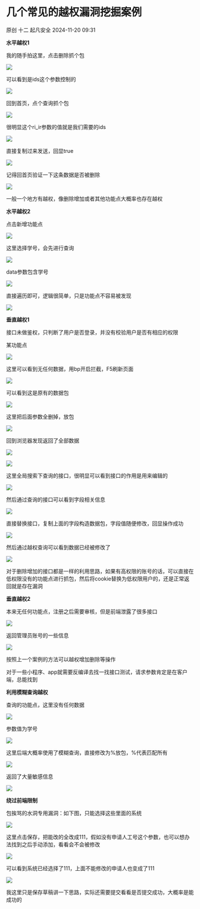 #  几个常见的越权漏洞挖掘案例   
原创 十二  起凡安全   2024-11-20 09:31  
  
**水平越权1**  
  
我的随手拍这里，点击删除抓个包  
  
![](https://mmbiz.qpic.cn/sz_mmbiz_png/CgXd9Hbb64lsaSrqx3P9WxWITGLVftkERSQfLXamnUMsXKztzicnhQ2Fj3ecxBOvqicv21TU2x1gJUHQfwRmic9cg/640?wx_fmt=png&from=appmsg "")  
  
可以看到是ids这个参数控制的  
  
![](https://mmbiz.qpic.cn/sz_mmbiz_png/CgXd9Hbb64lsaSrqx3P9WxWITGLVftkExx2pw2OGIP1e9LI7kgD6icq3jAPBYZyoSVf5ug5K0tHH2dgN3f7iaw2g/640?wx_fmt=png&from=appmsg "")  
  
回到首页，点个查询抓个包  
  
![](https://mmbiz.qpic.cn/sz_mmbiz_png/CgXd9Hbb64lsaSrqx3P9WxWITGLVftkEZLJcTtoqHPvyeqfm08hQSS9B3ffkgUGcFq3mMopz5p4wQphKsPeK9Q/640?wx_fmt=png&from=appmsg "")  
  
很明显这个ri_ir参数的值就是我们需要的ids  
  
![](https://mmbiz.qpic.cn/sz_mmbiz_png/CgXd9Hbb64lsaSrqx3P9WxWITGLVftkEKghDk0fia3RzHCWgLwJNxxEopFv66SbdaCxY4XYtr02RBFd89326oxA/640?wx_fmt=png&from=appmsg "")  
  
直接复制过来发送，回显true  
  
![](https://mmbiz.qpic.cn/sz_mmbiz_png/CgXd9Hbb64lsaSrqx3P9WxWITGLVftkEvQYFibDUnZTe3PvUvl3dicZNdu4ojahhjLU71wPlcZ71ic8KiamkpY7l6Q/640?wx_fmt=png&from=appmsg "")  
  
记得回首页验证一下这条数据是否被删除  
  
![](https://mmbiz.qpic.cn/sz_mmbiz_png/CgXd9Hbb64lsaSrqx3P9WxWITGLVftkERoOJPuzW6unaiceFg6pY1daLxVOlaSgOQCVu39XQBKR29an56ye1uRA/640?wx_fmt=png&from=appmsg "")  
  
一般一个地方有越权，像删除增加或者其他功能点大概率也存在越权  
  
**水平越权2**  
  
点击新增功能点  
  
![](https://mmbiz.qpic.cn/sz_mmbiz_png/CgXd9Hbb64mG9JyKbBbApicF4YaUicMns0PeMUEGh7ALOntib40r5nEd3b1KC7Aic7xcCotdts7yAkpmmnhl6GlPuA/640?wx_fmt=png&from=appmsg "")  
  
这里选择学号，会先进行查询  
  
![](https://mmbiz.qpic.cn/sz_mmbiz_png/CgXd9Hbb64mG9JyKbBbApicF4YaUicMns0LGb0Q6TRRN1A1MkZodbxkz54dGOlhZ9DaDABggbWKIDupFXf6H5qiag/640?wx_fmt=png&from=appmsg "")  
  
data参数包含学号  
  
![](https://mmbiz.qpic.cn/sz_mmbiz_png/CgXd9Hbb64mG9JyKbBbApicF4YaUicMns0O3po2069gtcDDWnLFyf1jYPu2HiajzQf8oiaIk0Lh6E237zPYt1KicVibw/640?wx_fmt=png&from=appmsg "")  
  
直接遍历即可，逻辑很简单，只是功能点不容易被发现  
  
![](https://mmbiz.qpic.cn/sz_mmbiz_png/CgXd9Hbb64mG9JyKbBbApicF4YaUicMns0ibYVms3WUbsYnEY2tzMIRMmfwF318Zch0kutrCjFdoZVz1YXBzsO9IA/640?wx_fmt=png&from=appmsg "")  
  
**垂直越权1**  
  
接口未做鉴权，只判断了用户是否登录，并没有校验用户是否有相应的权限  
  
某功能点  
  
![](https://mmbiz.qpic.cn/sz_mmbiz_png/CgXd9Hbb64kU8oka4Rw3iaUq59MrpLykN56DpRmMicuNcT4L6lOJaGIBY1JcOTJoSzG8vaGcjnQ8U4Xt0jB1fMXw/640?wx_fmt=png&from=appmsg "")  
  
这里可以看到无任何数据，用bp开启拦截，F5刷新页面  
  
![](https://mmbiz.qpic.cn/sz_mmbiz_png/CgXd9Hbb64kU8oka4Rw3iaUq59MrpLykNyvbnRSt9VekwEoJhIqnx2u2vKczN6VKMKeEaxiafpibupibJAUpJeGHkQ/640?wx_fmt=png&from=appmsg "")  
  
可以看到这是原有的数据包  
  
![](https://mmbiz.qpic.cn/sz_mmbiz_png/CgXd9Hbb64kU8oka4Rw3iaUq59MrpLykN3Mph7IxtSnmItN0m4Mfjss3xGlbdzmrZljFuiaSZGjdTALfic7sDYMKg/640?wx_fmt=png&from=appmsg "")  
  
这里把后面参数全删掉，放包  
  
![](https://mmbiz.qpic.cn/sz_mmbiz_png/CgXd9Hbb64kU8oka4Rw3iaUq59MrpLykNxJlaecvFlPTO5jRh4K2Z2ftYHlJHQMZstVqSXGaswHL2elkyIs5PtQ/640?wx_fmt=png&from=appmsg "")  
  
回到浏览器发现返回了全部数据  
  
![](https://mmbiz.qpic.cn/sz_mmbiz_png/CgXd9Hbb64kU8oka4Rw3iaUq59MrpLykNxdBlRPGcpFLSUG6Yd9Np09NmzxERsgkoOJUcZzibEBBU5Zr8WBIGiacA/640?wx_fmt=png&from=appmsg "")  
  
![](https://mmbiz.qpic.cn/sz_mmbiz_png/CgXd9Hbb64kU8oka4Rw3iaUq59MrpLykN0YjJSZibmXquVDOJqggMOw2Go0wumr9REWjk8iaTasVFL1IH72fbXONA/640?wx_fmt=png&from=appmsg "")  
  
这里全局搜索下查询的接口，很明显可以看到接口的作用是用来编辑的  
  
![](https://mmbiz.qpic.cn/sz_mmbiz_png/CgXd9Hbb64kU8oka4Rw3iaUq59MrpLykNqj6JRXPxCiamU0sa9et6oC5iaicfwgteJtOPPOibBqo8ORIbX5uF1pxokw/640?wx_fmt=png&from=appmsg "")  
  
然后通过查询的接口可以看到字段相关信息  
  
![](https://mmbiz.qpic.cn/sz_mmbiz_png/CgXd9Hbb64kU8oka4Rw3iaUq59MrpLykNRpZH5zKyylibpmibt9de01eNPKYCvGUrJh2BZq9nvadBLYemib1JnIQ4Q/640?wx_fmt=png&from=appmsg "")  
  
直接替换接口，复制上面的字段构造数据包，字段值随便修改，回显操作成功  
  
![](https://mmbiz.qpic.cn/sz_mmbiz_png/CgXd9Hbb64kU8oka4Rw3iaUq59MrpLykNprR4Y2GI0GoSUQ2Psw62Xs9XZYjwVVbhkzrcwLicGGsYMbbWTZtoPfA/640?wx_fmt=png&from=appmsg "")  
  
然后通过越权查询可以看到数据已经被修改了  
  
![](https://mmbiz.qpic.cn/sz_mmbiz_png/CgXd9Hbb64kU8oka4Rw3iaUq59MrpLykNFXkahFQAF2Dvia68HNQGkJmeyD59HSeqRKsqyBDKEhBKZIHLBxwWMvw/640?wx_fmt=png&from=appmsg "")  
  
对于删除增加的接口都是一样的利用思路，如果有高权限的账号的话，可以直接在低权限没有的功能点进行抓包，然后将cookie替换为低权限用户的，还是正常返回就是存在漏洞  
  
**垂直越权2**  
  
本来无任何功能点，注册之后需要审核，但是前端泄露了很多接口  
  
![](https://mmbiz.qpic.cn/sz_mmbiz_png/CgXd9Hbb64mG9JyKbBbApicF4YaUicMns0ZkIpy7kkXd47kYKKZLkYR5ibWSnkR1F3QlDlicic4Prnshic4SjzEdfETg/640?wx_fmt=png&from=appmsg "")  
  
  
返回管理员账号的一些信息  
  
![](https://mmbiz.qpic.cn/sz_mmbiz_png/CgXd9Hbb64mG9JyKbBbApicF4YaUicMns0cup2dXSibxiaKFO1sKatH02No1ENnyqyeqHmiasOLYoUNEhMqayJjo0FA/640?wx_fmt=png&from=appmsg "")  
  
  
按照上一个案例的方法可以越权增加删除等操作  
  
对于一些小程序、app就需要反编译去找一找接口测试，请求参数肯定是在客户端，总能找到  
  
  
**利用模糊查询越权**  
  
查询的功能点，这里没有任何数据  
  
![](https://mmbiz.qpic.cn/sz_mmbiz_png/CgXd9Hbb64mG9JyKbBbApicF4YaUicMns0vWk17ecoTiaSskFLUW63udibR7S4Gd8WTclSiakecCUVAquLQ9nb6kLoQ/640?wx_fmt=png&from=appmsg "")  
  
参数值为学号  
  
![](https://mmbiz.qpic.cn/sz_mmbiz_png/CgXd9Hbb64mG9JyKbBbApicF4YaUicMns0VPP7AboDOnajVUtFLdQVpCXS7lLoS8Yq43xKyYzA0vRp14RJ787MAw/640?wx_fmt=png&from=appmsg "")  
  
这里后端大概率使用了模糊查询，直接修改为%放包，%代表匹配所有  
  
![](https://mmbiz.qpic.cn/sz_mmbiz_png/CgXd9Hbb64mG9JyKbBbApicF4YaUicMns0IlNmyT66V1IZibUPGhjBwzZ3t2MFyy3N0U3RdeLnxbjD3mvl36VJeTg/640?wx_fmt=png&from=appmsg "")  
  
返回了大量敏感信息  
  
![](https://mmbiz.qpic.cn/sz_mmbiz_png/CgXd9Hbb64mG9JyKbBbApicF4YaUicMns0TaCnYtIXmvzwYESZqFKJOkZ5AU4MpDdzsic6Y2yBsJHQtqiak7oibibS2Q/640?wx_fmt=png&from=appmsg "")  
  
**绕过前端限制**  
  
包挨骂的水洞专用漏洞：如下图，只能选择这些里面的系统  
  
![](https://mmbiz.qpic.cn/sz_mmbiz_png/CgXd9Hbb64mG9JyKbBbApicF4YaUicMns0CNibsTaRS5KlIDsE5fKS5QmdyYiboWLROeibZMsdjKhKeMV1efeKqhd8Q/640?wx_fmt=png&from=appmsg "")  
  
这里点击保存，把能改的全改成111，假如没有申请人工号这个参数，也可以想办法找到之后手动添加，看看会不会被修改  
  
![](https://mmbiz.qpic.cn/sz_mmbiz_png/CgXd9Hbb64mG9JyKbBbApicF4YaUicMns0dk3xvbSb730oXZlicibmzM3iaoEibFWsERWG67x3iaB5TM9CJenicqhMkYqQ/640?wx_fmt=png&from=appmsg "")  
  
可以看到系统已经选择了111，上面不能修改的申请人也变成了111  
  
![](https://mmbiz.qpic.cn/sz_mmbiz_png/CgXd9Hbb64mG9JyKbBbApicF4YaUicMns0l1y98hA7bILr2TbkDAwaiaRVNiahiaJA2KkeRoX3EASFYuyasddkp9SFw/640?wx_fmt=png&from=appmsg "")  
  
我这里只是保存草稿讲一下思路，实际还需要提交看看是否提交成功，大概率是能成功的  
  
